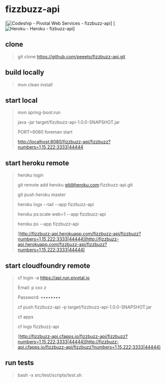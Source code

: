 # fizzbuzz-api

[![Codeship - Pivotal Web Services - fizzbuzz-api](https://codeship.com/projects/12a96f00-0f9d-0133-d4b2-1e6fe7bb1028/status?branch=master)]
[![Heroku - Heroku - fizbuzz-api](http://heroku-badge.herokuapp.com/?app=fizzbuzz-api&style=flat)]

## clone 
>git clone https://github.com/peeeto/fizzbuzz-api.git

## build locally
>mvn clean install

## start local
>mvn spring-boot:run
>
>java -jar target/fizzbuzz-api-1.0.0-SNAPSHOT.jar
>
>PORT=8080 foreman start
>
>[http://localhost:8080/fizzbuzz-api/fizzbuzz?numbers=1,15,222;3333|44444](http://localhost:8080/fizzbuzz-api/fizzbuzz?numbers=1,15,222;3333|44444)

## start heroku remote
>heroku login
>
>git remote add heroku git@heroku.com:fizzbuzz-api.git
>
>git push heroku master
>
>heroku logs --tail --app fizzbuzz-api
>
>heroku ps:scale web=1 --app fizzbuzz-api
>
>heroku ps --app fizzbuzz-api
>
>[http://fizzbuzz-api.herokuapp.com/fizzbuzz-api/fizzbuzz?numbers=1,15,222;3333|44444](http://fizzbuzz-api.herokuapp.com/fizzbuzz-api/fizzbuzz?numbers=1,15,222;3333|44444)

## start cloudfoundry remote
>cf login -a https://api.run.pivotal.io
>
>Email: p xxx z
>
>Password: ••••••••
>
>cf push fizzbuzz-api -p target/fizzbuzz-api-1.0.0-SNAPSHOT.jar
>
>cf apps
>
>cf logs fizzbuzz-api
>
>[http://fizzbuzz-api.cfapps.io/fizzbuzz-api/fizzbuzz?numbers=1,15,222;3333|44444](http://fizzbuzz-api.cfapps.io/fizzbuzz-api/fizzbuzz?numbers=1,15,222;3333|44444)

## run tests
> bash -x src/test/scripts/test.sh
